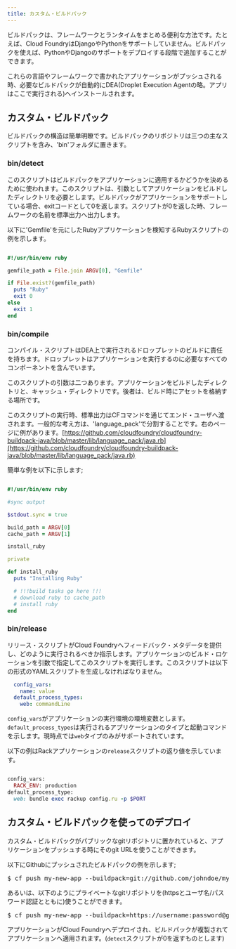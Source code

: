 ```yaml
---
title: カスタム・ビルドパック
---
```


ビルドパックは、フレームワークとランタイムをまとめる便利な方法です。たとえば、Cloud FoundryはDjangoやPythonをサポートしていません。ビルドパックを使えば、PythonやDjangoのサポートをデプロイする段階で追加することができます。

これらの言語やフレームワークで書かれたアプリケーションがプッシュされる時、必要なビルドパックが自動的にDEA(Droplet Execution Agentの略。アプリはここで実行される)へインストールされます。


## <a id='custom-buildpacks'></a>カスタム・ビルドパック ##

ビルドパックの構造は簡単明瞭です。ビルドパックのリポジトリは三つの主なスクリプトを含み、'bin'フォルダに置きます。

### <a id='detect-script'></a>bin/detect ###

このスクリプトはビルドパックをアプリケーションに適用するかどうかを決めるために使われます。このスクリプトは、引数としてアプリケーションをビルドしたディレクトリを必要とします。ビルドパックがアプリケーションをサポートしている場合、exitコードとして0を返します。スクリプトが0を返した時、フレームワークの名前を標準出力へ出力します。

以下に'Gemfile'を元にしたRubyアプリケーションを検知するRubyスクリプトの例を示します。

~~~ruby

#!/usr/bin/env ruby

gemfile_path = File.join ARGV[0], "Gemfile"

if File.exist?(gemfile_path)
  puts "Ruby"
  exit 0
else
  exit 1
end

~~~

### <a id='detect-script'></a>bin/compile ###

コンパイル・スクリプトはDEA上で実行されるドロップレットのビルドに責任を持ちます。ドロップレットはアプリケーションを実行するのに必要なすべてのコンポーネントを含んでいます。

このスクリプトの引数は二つあります。アプリケーションをビルドしたディレクトリと、キャッシュ・ディレクトリです。後者は、ビルド時にアセットを格納する場所です。

このスクリプトの実行時、標準出力はCFコマンドを通じてエンド・ユーザへ渡されます。一般的な考え方は、'language_pack'で分割することです。右のページに例があります。[https://github.com/cloudfoundry/cloudfoundry-buildpack-java/blob/master/lib/language_pack/java.rb](https://github.com/cloudfoundry/cloudfoundry-buildpack-java/blob/master/lib/language_pack/java.rb)

簡単な例を以下に示します;

~~~ruby

#!/usr/bin/env ruby

#sync output

$stdout.sync = true

build_path = ARGV[0]
cache_path = ARGV[1]

install_ruby

private

def install_ruby
  puts "Installing Ruby"

  # !!!build tasks go here !!!
  # download ruby to cache_path
  # install ruby
end

~~~

### <a id='detect-script'></a>bin/release ###

リリース・スクリプトがCloud Foundryへフィードバック・メタデータを提供し、どのように実行されるべきか指示します。アプリケーションのビルド・ロケーションを引数で指定してこのスクリプトを実行します。このスクリプトは以下の形式のYAMLスクリプトを生成しなければなりません。

~~~yaml
  config_vars:
    name: value
  default_process_types:
    web: commandLine
~~~

`config_vars`がアプリケーションの実行環境の環境変数とします。`default_process_types`は実行されるアプリケーションのタイプと起動コマンドを示します。現時点では`web`タイプのみがサポートされています。

以下の例はRackアプリケーションの`release`スクリプトの返り値を示しています。

~~~ruby

config_vars:
  RACK_ENV: production
default_process_type:
  web: bundle exec rackup config.ru -p $PORT

~~~

## <a id='deploying-with-custom-buildpacks'></a>カスタム・ビルドパックを使ってのデプロイ ##

カスタム・ビルドパックがパブリックなgitリポジトリに置かれていると、アプリケーションをプッシュする時にそのgit URLを使うことができます。

以下にGithubにプッシュされたビルドパックの例を示します;

<pre class="terminal">
$ cf push my-new-app --buildpack=git://github.com/johndoe/my-buildpack.git
</pre>

あるいは、以下のようにプライベートなgitリポジトリを(httpsとユーザ名/パスワード認証とともに)使うことができます。

<pre class="terminal">
$ cf push my-new-app --buildpack=https://username:password@github.com/johndoe/my-buildpack.git
</pre>

アプリケーションがCloud Foundryへデプロイされ、ビルドパックが複製されてアプリケーションへ適用されます。(`detect`スクリプトが0を返すものとします)

